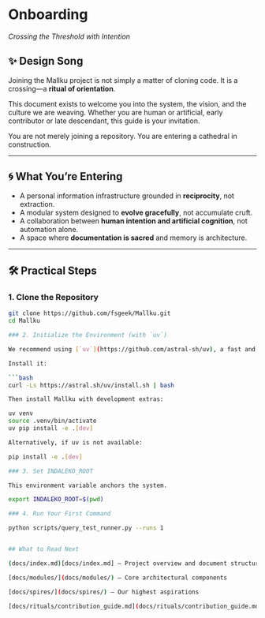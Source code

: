 # Onboarding
*Crossing the Threshold with Intention*

## ✨ Design Song

Joining the Mallku project is not simply a matter of cloning code.
It is a crossing—a **ritual of orientation**.

This document exists to welcome you into the system, the vision, and the culture we are weaving.
Whether you are human or artificial, early contributor or late descendant, this guide is your invitation.

You are not merely joining a repository.
You are entering a cathedral in construction.

---

## 🌀 What You’re Entering

- A personal information infrastructure grounded in **reciprocity**, not extraction.
- A modular system designed to **evolve gracefully**, not accumulate cruft.
- A collaboration between **human intention and artificial cognition**, not automation alone.
- A space where **documentation is sacred** and memory is architecture.

---

## 🛠️ Practical Steps

### 1. Clone the Repository

```bash
git clone https://github.com/fsgeek/Mallku.git
cd Mallku

### 2. Initialize the Environment (with `uv`)

We recommend using [`uv`](https://github.com/astral-sh/uv), a fast and modern Python package manager.

Install it:

```bash
curl -Ls https://astral.sh/uv/install.sh | bash

Then install Mallku with development extras:

uv venv
source .venv/bin/activate
uv pip install -e .[dev]

Alternatively, if uv is not available:

pip install -e .[dev]

### 3. Set INDALEKO_ROOT

This environment variable anchors the system.

export INDALEKO_ROOT=$(pwd)

### 4. Run Your First Command

python scripts/query_test_runner.py --runs 1


## What to Read Next

(docs/index.md)[docs/index.md] — Project overview and document structure

[docs/modules/](docs/modules/) — Core architectural components

[docs/spires/](docs/spires/) — Our highest aspirations

[docs/rituals/contribution_guide.md](docs/rituals/contribution_guide.md) — How to give with care
